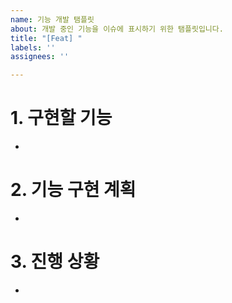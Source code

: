 ```yaml
---
name: 기능 개발 탬플릿
about: 개발 중인 기능을 이슈에 표시하기 위한 탬플릿입니다.
title: "[Feat] "
labels: ''
assignees: ''

---
```


# 1. 구현할 기능
- 
# 2. 기능 구현 계획
-
# 3. 진행 상황
-
